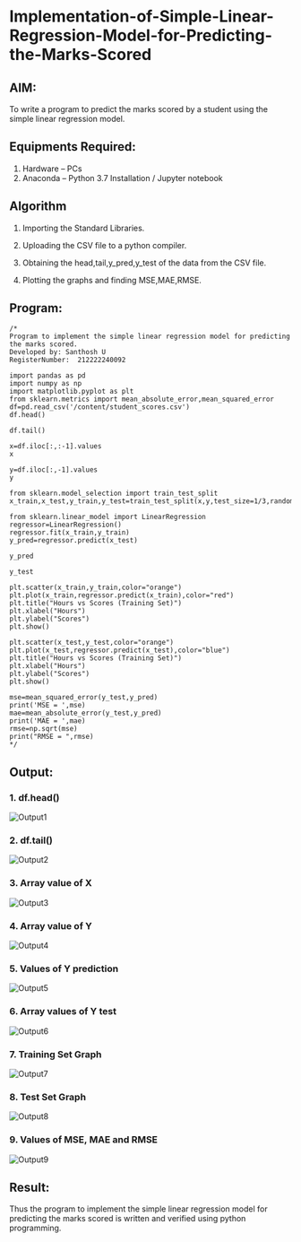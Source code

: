 # Implementation-of-Simple-Linear-Regression-Model-for-Predicting-the-Marks-Scored

## AIM:
To write a program to predict the marks scored by a student using the simple linear regression model.

## Equipments Required:
1. Hardware – PCs
2. Anaconda – Python 3.7 Installation / Jupyter notebook

## Algorithm
1. Importing the Standard Libraries.

2. Uploading the CSV file to a python compiler.

3. Obtaining the head,tail,y_pred,y_test of the data from the CSV file.

4. Plotting the graphs and finding MSE,MAE,RMSE.

## Program:
```
/*
Program to implement the simple linear regression model for predicting the marks scored.
Developed by: Santhosh U
RegisterNumber:  212222240092

import pandas as pd
import numpy as np
import matplotlib.pyplot as plt
from sklearn.metrics import mean_absolute_error,mean_squared_error
df=pd.read_csv('/content/student_scores.csv')
df.head()

df.tail()

x=df.iloc[:,:-1].values
x

y=df.iloc[:,-1].values
y

from sklearn.model_selection import train_test_split
x_train,x_test,y_train,y_test=train_test_split(x,y,test_size=1/3,random_state=0)

from sklearn.linear_model import LinearRegression
regressor=LinearRegression()
regressor.fit(x_train,y_train)
y_pred=regressor.predict(x_test)

y_pred

y_test

plt.scatter(x_train,y_train,color="orange")
plt.plot(x_train,regressor.predict(x_train),color="red")
plt.title("Hours vs Scores (Training Set)")
plt.xlabel("Hours")
plt.ylabel("Scores")
plt.show()

plt.scatter(x_test,y_test,color="orange")
plt.plot(x_test,regressor.predict(x_test),color="blue")
plt.title("Hours vs Scores (Training Set)")
plt.xlabel("Hours")
plt.ylabel("Scores")
plt.show()

mse=mean_squared_error(y_test,y_pred)
print('MSE = ',mse)
mae=mean_absolute_error(y_test,y_pred)
print('MAE = ',mae)
rmse=np.sqrt(mse)
print("RMSE = ",rmse)
*/
```

## Output:
### 1. df.head()
![Output1](https://user-images.githubusercontent.com/119477975/229552888-0aac3c12-0a00-43c1-908c-2a6c43d111eb.png)

### 2. df.tail()
![Output2](https://user-images.githubusercontent.com/119477975/229552911-69df12c6-2975-474c-b1b8-0eda3baec285.png)

### 3. Array value of X
![Output3](https://user-images.githubusercontent.com/119477975/229552946-b1826705-3f92-48fb-8e53-563e0215598c.png)

### 4. Array value of Y
![Output4](https://user-images.githubusercontent.com/119477975/229552986-947ce331-13c0-4b64-8d9b-8190bd19042f.png)

### 5. Values of Y prediction
![Output5](https://user-images.githubusercontent.com/119477975/229553042-702ed24a-3eb3-425c-a879-77410c0832de.png)

### 6. Array values of Y test
![Output6](https://user-images.githubusercontent.com/119477975/229553084-8658339e-eed7-47c0-a961-b3069ab62180.png)

### 7. Training Set Graph
![Output7](https://user-images.githubusercontent.com/119477975/229553128-736b03fe-cc1a-4915-b48c-3b625cc99729.png)

### 8. Test Set Graph
![Output8](https://user-images.githubusercontent.com/119477975/229553251-9eddbb79-85c6-4858-ba71-f215bc14c8c5.png)

### 9. Values of MSE, MAE and RMSE
![Output9](https://user-images.githubusercontent.com/119477975/229553286-804bc3e7-1c09-49aa-8086-c6778cf1eb57.png)


## Result:
Thus the program to implement the simple linear regression model for predicting the marks scored is written and verified using python programming.

